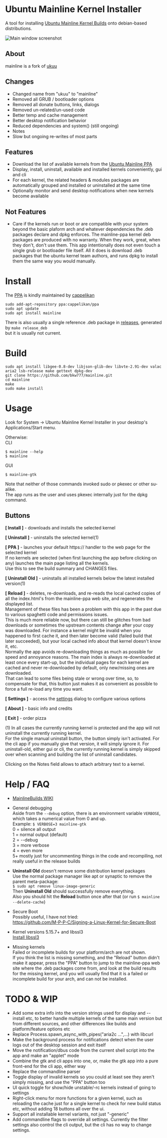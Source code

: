 # Ubuntu Mainline Kernel Installer
A tool for installing [Ubuntu Mainline Kernel Builds](https://wiki.ubuntu.com/Kernel/MainlineBuilds) onto debian-based distributions.

![Main window screenshot](main_window.png)

## About
mainline is a fork of [ukuu](https://github.com/teejee2008/ukuu)  

## Changes
* Changed name from "ukuu" to "mainline"
* Removed all GRUB / bootloader options
* Removed all donate buttons, links, dialogs
* Removed un-related/un-used code
* Better temp and cache management
* Better desktop notification behavior
* Reduced dependencies and system() (still ongoing)
* Notes
* Slow but ongoing re-writes of most parts

## Features
* Download the list of available kernels from the [Ubuntu Mainline PPA](http://kernel.ubuntu.com/~kernel-ppa/mainline/)
* Display, install, uninstall, available and installed kernels conveniently, gui and cli
* For each kernel, the related headers & modules packages are automatically grouped and installed or uninstalled at the same time
* Optionally monitor and send desktop notifications when new kernels become available

## Not Features
* Care if the kernels run or boot or are compatible with your system beyond the basic plaform arch and whatever dependencies the .deb packages declare and dpkg enforces. The mainline-ppa kernel deb packages are produced with no warranty. When they work, great, when they don't, don't use them. This app intentionally does not even touch a single grub or bootloader file itself. All it does is download .deb packages that the ubuntu kernel team authors, and runs dpkg to install them the same way you would manually.

# Install
The [PPA](https://code.launchpad.net/~cappelikan/+archive/ubuntu/ppa) is kindly maintained by [cappelikan](https://github.com/cappelikan)  
```
sudo add-apt-repository ppa:cappelikan/ppa
sudo apt update
sudo apt install mainline
```
There is also usually a single reference .deb package in [releases](../../releases/latest), generated by ```make release_deb```  
but it is usually not current.

# Build
```
sudo apt install libgee-0.8-dev libjson-glib-dev libvte-2.91-dev valac aria2 lsb-release make gettext dpkg-dev
git clone https://github.com/bkw777/mainline.git
cd mainline
make
sudo make install
```

# Usage
Look for System -> Ubuntu Mainline Kernel Installer in your desktop's Applications/Start menu.

Otherwise:  
CLI
```
$ mainline --help
$ mainline
```
GUI
```
$ mainline-gtk
```
Note that neither of those commands invoked sudo or pkexec or other su-alike.  
The app runs as the user and uses pkexec internally just for the dpkg command.

## Buttons
**\[ Install \]** - downloads and installs the selected kernel

**\[ Uninstall \]** - uninstalls the selected kernel(1)

**\[ PPA \]** - launches your default https:// handler to the web page for the selected kernel  
If no kernels are selected (when first launching the app before clicking on any) launches the main page listing all the kernels.  
Use this to see the build summary and CHANGES files.

**\[ Uninstall Old \]** - uninstalls all installed kernels below the latest installed version(1)

**\[ Reload \]** - deletes, re-downloads, and re-reads the local cached copies of all the index.html's from the mainline-ppa web site, and regenerates the displayed list.  
Management of these files has been a problem with this app in the past due to various spaghetti code and permissions issues.  
This is much more reliable now, but there can still be glitches from bad downloads or sometimes the upstream contents change after your copy was downloaded. For instance a kernel might be invalid when you happened to first cache it, and then later become valid (failed build that later succeeded), but your local cached info about that kernel doesn't know it, etc.  
Normally the app avoids re-downloading things as much as possible for speed and annoyance reasons. The main index is always re-downloaded at least once every start-up, but the individual pages for each kernel are cached and never re-downloaded by default, only new/missing ones are downloaded.  
That can lead to some files being stale or wrong over time, so, to compensate for that, this button just makes it as convenient as possible to force a full re-load any time you want.  

**\[ Settings \]** - access the [settings](settings.md) dialog to configure various options

**\[ About \]** - basic info and credits

**\[ Exit \]** - order pizza

(1) In all cases the currently running kernel is protected and the app will not uninstall the currently running kernel.  
For the single manual uninstall button, the button simply isn't activated. For the cli app if you manually give that version, it will simply ignore it. For uninstall-old, either gui or cli, the currently running kernel is simply skipped over when scanning and building the list of uninstall candidates.

Clicking on the Notes field allows to attach arbitrary text to a kernel.

# Help / FAQ

* [MainlineBuilds WIKI](https://wiki.ubuntu.com/Kernel/MainlineBuilds)

* General debugging  
  Aside from the ```--debug``` option, there is an environment variable ```VERBOSE```, which takes a numerical value from 0 and up.  
  Example: ```$ VERBOSE=3 mainline-gtk```  
  0 = silence all output  
  1 = normal output (default)  
  2 = --debug  
  3 = more verbose  
  4 = even more  
  5+ mostly just for uncommenting things in the code and recompiling, not really useful in the release builds

* **Uninstall Old** doesn't remove some distribution kernel packages  
  Use the normal package manager like apt or synaptic to remove the parent meta-package:  
  ```$ sudo apt remove linux-image-generic```  
  Then **Uninstall Old** should successfully remove everything.  
  Also you should hit the **Reload** button once after that (or run ```$ mainline --delete-cache```)  

* Secure Boot  
  Possibly useful, I have not tried:  
  https://github.com/M-P-P-C/Signing-a-Linux-Kernel-for-Secure-Boot

* Kernel versions 5.15.7+ and libssl3  
  [Install libssl3](../../wiki/Install-libssl3)

* Missing kernels  
  Failed or incomplete builds for your platform/arch are not shown.  
  If you think the list is missing something, and the "Reload" button didn't make it appear, press the "PPA" button to jump to the mainline-ppa web site where the .deb packages come from, and look at the build results for the missing kernel, and you will usually find that it is a failed or incomplete build for your arch, and can not be installed.

# TODO & WIP
* Add some extra info into the version strings used for display and --install etc, to better handle multiple kernels of the same main version but from different sources, and other differences like builds and platform/feature options etc  
* Replace Process.spawn_async_with_pipes("aria2c ...",...) with libcurl  
* Make the background process for notifications detect when the user logs out of the desktop session and exit itself  
* Move the notification/dbus code from the current shell script into the app and make an "applet" mode  
* Combine the gtk and cli apps into one, or, make the gtk app into a pure front-end for the cli app, either way  
* Replace the commandline parser  
* Toggle display of invalid kernels so you could at least see they aren't simply missing, and use the "PPA" button too  
* UI quick toggle for show/hide unstable/-rc kernels instead of going to settings  
* Right-click menu for more functions for a given kernel, such as reloading the cache just for a single kernel to check for new build status etc, without adding 18 buttons all over the ui.  
* Support all installable kernel variants, not just "-generic"  
* Add commandline flags to override all settings. Currently the filter settings also control the cli output, but the cli has no way to change settings.
